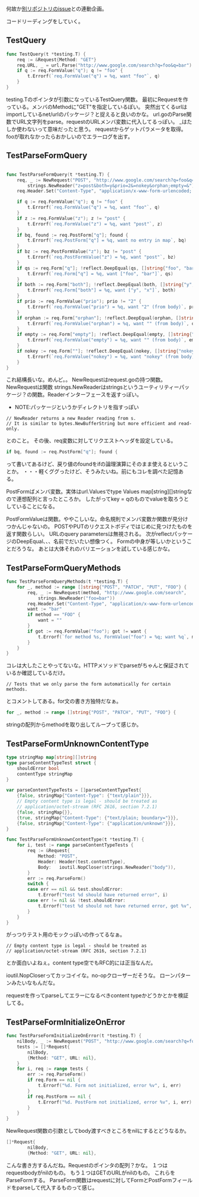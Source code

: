 

何故か[別リポジトリのissue](https://github.com/yyYank/my-first-go/issues/7)との連動企画。

コードリーディングをしていく。


## TestQuery

```go
func TestQuery(t *testing.T) {
	req := &Request{Method: "GET"}
	req.URL, _ = url.Parse("http://www.google.com/search?q=foo&q=bar")
	if q := req.FormValue("q"); q != "foo" {
		t.Errorf(`req.FormValue("q") = %q, want "foo"`, q)
	}
}
```

testing.Tのポインタが引数になっているTestQuery関数。
最初にRequestを作っている。メンバのMethodに"GET"を指定しているぽい。
突然出てくるurlはimportしているnet/urlのパッケージ？と捉えると良いのかな。
url.goのParse関数でURL文字列をparse。requestのURLメンバ変数に代入してるっぽい。
_はたしか使わないって意味だったと思う。
requestからゲットパラメータを取得。fooが取れなかったらおかしいのでエラーログを出す。



## TestParseFormQuery

```go

func TestParseFormQuery(t *testing.T) {
	req, _ := NewRequest("POST", "http://www.google.com/search?q=foo&q=bar&both=x&prio=1&orphan=nope&empty=not",
		strings.NewReader("z=post&both=y&prio=2&=nokey&orphan;empty=&"))
	req.Header.Set("Content-Type", "application/x-www-form-urlencoded; param=value")

	if q := req.FormValue("q"); q != "foo" {
		t.Errorf(`req.FormValue("q") = %q, want "foo"`, q)
	}
	if z := req.FormValue("z"); z != "post" {
		t.Errorf(`req.FormValue("z") = %q, want "post"`, z)
	}
	if bq, found := req.PostForm["q"]; found {
		t.Errorf(`req.PostForm["q"] = %q, want no entry in map`, bq)
	}
	if bz := req.PostFormValue("z"); bz != "post" {
		t.Errorf(`req.PostFormValue("z") = %q, want "post"`, bz)
	}
	if qs := req.Form["q"]; !reflect.DeepEqual(qs, []string{"foo", "bar"}) {
		t.Errorf(`req.Form["q"] = %q, want ["foo", "bar"]`, qs)
	}
	if both := req.Form["both"]; !reflect.DeepEqual(both, []string{"y", "x"}) {
		t.Errorf(`req.Form["both"] = %q, want ["y", "x"]`, both)
	}
	if prio := req.FormValue("prio"); prio != "2" {
		t.Errorf(`req.FormValue("prio") = %q, want "2" (from body)`, prio)
	}
	if orphan := req.Form["orphan"]; !reflect.DeepEqual(orphan, []string{"", "nope"}) {
		t.Errorf(`req.FormValue("orphan") = %q, want "" (from body)`, orphan)
	}
	if empty := req.Form["empty"]; !reflect.DeepEqual(empty, []string{"", "not"}) {
		t.Errorf(`req.FormValue("empty") = %q, want "" (from body)`, empty)
	}
	if nokey := req.Form[""]; !reflect.DeepEqual(nokey, []string{"nokey"}) {
		t.Errorf(`req.FormValue("nokey") = %q, want "nokey" (from body)`, nokey)
	}
}

```
これ結構長いな。めんど。。
NewRequestはrequest.goの持つ関数。
NewRequestは関数
strings.NewReaderはstringsというユーティリティーパッケージ？の関数。Readerインターフェースを返すっぽい。

* NOTE:パッケージというかディレクトリを指すっぽい

```
// NewReader returns a new Reader reading from s.
// It is similar to bytes.NewBufferString but more efficient and read-only.
```

とのこと。
その後、req変数に対してリクエストヘッダを設定している。

```go
if bq, found := req.PostForm["q"]; found {
```

って書いてあるけど、戻り値のfoundをifの論理演算にそのまま使えるということか。
・・・軽くググったけど、そうみたいね。前にもコレを調べた記憶ある。

PostFormばメンバ変数。実体はurl.Valuesでtype Values map[string][]stringなので連想配列と言ったところか。
したがってkey = qのものでvalueを取ろうとしていることになる。

PostFormValueは関数。ややこしいな。命名規則でメンバ変数か関数が見分けつかんじゃないの。
POSTやPUTのリクエストボディではじめに見つけたものを返す関数らしい。
URLのquery parametersは無視される。
次がreflectパッケージのDeepEqual、、、名前でだいたい想像つく。
Formの中身が等しいかということだろうな。
あとは大体それのバリエーションを試している感じかな。


## TestParseFormQueryMethods

```go
func TestParseFormQueryMethods(t *testing.T) {
	for _, method := range []string{"POST", "PATCH", "PUT", "FOO"} {
		req, _ := NewRequest(method, "http://www.google.com/search",
			strings.NewReader("foo=bar"))
		req.Header.Set("Content-Type", "application/x-www-form-urlencoded; param=value")
		want := "bar"
		if method == "FOO" {
			want = ""
		}
		if got := req.FormValue("foo"); got != want {
			t.Errorf(`for method %s, FormValue("foo") = %q; want %q`, method, got, want)
		}
	}
}
```
コレは大したことやってないな。HTTPメソッドでparseがちゃんと保証されているか確認しているだけ。

```
// Tests that we only parse the form automatically for certain methods.
```

とコメントしてある。for文の書き方独特だなぁ。

```go
for _, method := range []string{"POST", "PATCH", "PUT", "FOO"} {
```

stringの配列からmethodを取り出してループって感じか。




## TestParseFormUnknownContentType

```go
type stringMap map[string][]string
type parseContentTypeTest struct {
	shouldError bool
	contentType stringMap
}

var parseContentTypeTests = []parseContentTypeTest{
	{false, stringMap{"Content-Type": {"text/plain"}}},
	// Empty content type is legal - should be treated as
	// application/octet-stream (RFC 2616, section 7.2.1)
	{false, stringMap{}},
	{true, stringMap{"Content-Type": {"text/plain; boundary="}}},
	{false, stringMap{"Content-Type": {"application/unknown"}}},
}

func TestParseFormUnknownContentType(t *testing.T) {
	for i, test := range parseContentTypeTests {
		req := &Request{
			Method: "POST",
			Header: Header(test.contentType),
			Body:   ioutil.NopCloser(strings.NewReader("body")),
		}
		err := req.ParseForm()
		switch {
		case err == nil && test.shouldError:
			t.Errorf("test %d should have returned error", i)
		case err != nil && !test.shouldError:
			t.Errorf("test %d should not have returned error, got %v", i, err)
		}
	}
}
```
がっつりテスト用のモックっぽいの作ってるなぁ。

```
// Empty content type is legal - should be treated as
// application/octet-stream (RFC 2616, section 7.2.1)
```

とか面白いよねぇ。content type空でもRFC的には正当なんだ。

ioutil.NopCloserってカッコイイな。no-opクローザーだそうな。
ローンパターンみたいなもんだな。

requestを作ってparseしてエラーになるべきcontent typeかどうかとかを検証してる。



## TestParseFormInitializeOnError


```go
func TestParseFormInitializeOnError(t *testing.T) {
	nilBody, _ := NewRequest("POST", "http://www.google.com/search?q=foo", nil)
	tests := []*Request{
		nilBody,
		{Method: "GET", URL: nil},
	}
	for i, req := range tests {
		err := req.ParseForm()
		if req.Form == nil {
			t.Errorf("%d. Form not initialized, error %v", i, err)
		}
		if req.PostForm == nil {
			t.Errorf("%d. PostForm not initialized, error %v", i, err)
		}
	}
}
```

NewRequest関数の引数としてbody渡すべきところをnilにするとどうなるか。

```go
[]*Request{
		nilBody,
		{Method: "GET", URL: nil},
```

こんな書き方するんだね。Requestのポインタの配列？かな。
１つはrequestbodyがnilのもの。
もう１つはGETのURLがnilのもの。
これらをParseFormする。
ParseForm関数はrequestに対してFormとPostFormフィールドをparseして代入するものって感じ。
